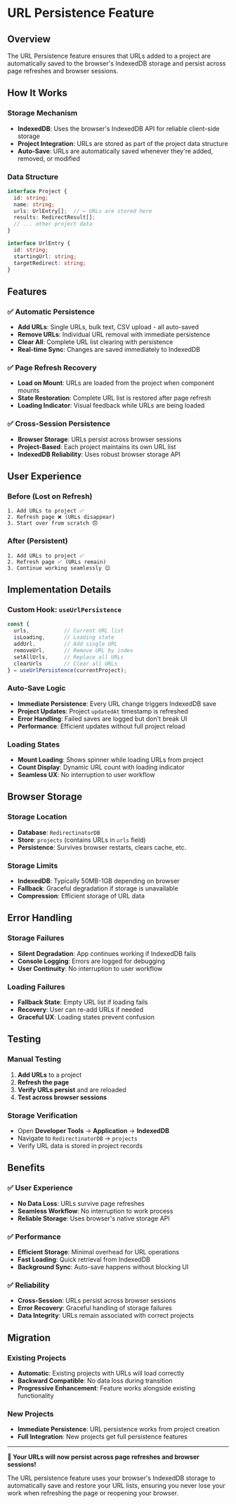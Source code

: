# URL Persistence Feature

## Overview

The URL Persistence feature ensures that URLs added to a project are automatically saved to the browser's IndexedDB storage and persist across page refreshes and browser sessions.

## How It Works

### Storage Mechanism
- **IndexedDB**: Uses the browser's IndexedDB API for reliable client-side storage
- **Project Integration**: URLs are stored as part of the project data structure
- **Auto-Save**: URLs are automatically saved whenever they're added, removed, or modified

### Data Structure
```typescript
interface Project {
  id: string;
  name: string;
  urls: UrlEntry[];  // ← URLs are stored here
  results: RedirectResult[];
  // ... other project data
}

interface UrlEntry {
  id: string;
  startingUrl: string;
  targetRedirect: string;
}
```

## Features

### ✅ Automatic Persistence
- **Add URLs**: Single URLs, bulk text, CSV upload - all auto-saved
- **Remove URLs**: Individual URL removal with immediate persistence
- **Clear All**: Complete URL list clearing with persistence
- **Real-time Sync**: Changes are saved immediately to IndexedDB

### ✅ Page Refresh Recovery
- **Load on Mount**: URLs are loaded from the project when component mounts
- **State Restoration**: Complete URL list is restored after page refresh
- **Loading Indicator**: Visual feedback while URLs are being loaded

### ✅ Cross-Session Persistence
- **Browser Storage**: URLs persist across browser sessions
- **Project-Based**: Each project maintains its own URL list
- **IndexedDB Reliability**: Uses robust browser storage API

## User Experience

### Before (Lost on Refresh)
```
1. Add URLs to project ✅
2. Refresh page ❌ (URLs disappear)
3. Start over from scratch 😞
```

### After (Persistent)
```
1. Add URLs to project ✅
2. Refresh page ✅ (URLs remain)
3. Continue working seamlessly 😊
```

## Implementation Details

### Custom Hook: `useUrlPersistence`
```typescript
const {
  urls,           // Current URL list
  isLoading,      // Loading state
  addUrl,         // Add single URL
  removeUrl,      // Remove URL by index
  setAllUrls,     // Replace all URLs
  clearUrls       // Clear all URLs
} = useUrlPersistence(currentProject);
```

### Auto-Save Logic
- **Immediate Persistence**: Every URL change triggers IndexedDB save
- **Project Updates**: Project `updatedAt` timestamp is refreshed
- **Error Handling**: Failed saves are logged but don't break UI
- **Performance**: Efficient updates without full project reload

### Loading States
- **Mount Loading**: Shows spinner while loading URLs from project
- **Count Display**: Dynamic URL count with loading indicator
- **Seamless UX**: No interruption to user workflow

## Browser Storage

### Storage Location
- **Database**: `RedirectinatorDB`
- **Store**: `projects` (contains URLs in `urls` field)
- **Persistence**: Survives browser restarts, clears cache, etc.

### Storage Limits
- **IndexedDB**: Typically 50MB-1GB depending on browser
- **Fallback**: Graceful degradation if storage is unavailable
- **Compression**: Efficient storage of URL data

## Error Handling

### Storage Failures
- **Silent Degradation**: App continues working if IndexedDB fails
- **Console Logging**: Errors are logged for debugging
- **User Continuity**: No interruption to user workflow

### Loading Failures
- **Fallback State**: Empty URL list if loading fails
- **Recovery**: User can re-add URLs if needed
- **Graceful UX**: Loading states prevent confusion

## Testing

### Manual Testing
1. **Add URLs** to a project
2. **Refresh the page**
3. **Verify URLs persist** and are reloaded
4. **Test across browser sessions**

### Storage Verification
- Open **Developer Tools** → **Application** → **IndexedDB**
- Navigate to `RedirectinatorDB` → `projects`
- Verify URL data is stored in project records

## Benefits

### ✅ User Experience
- **No Data Loss**: URLs survive page refreshes
- **Seamless Workflow**: No interruption to work process
- **Reliable Storage**: Uses browser's native storage API

### ✅ Performance
- **Efficient Storage**: Minimal overhead for URL operations
- **Fast Loading**: Quick retrieval from IndexedDB
- **Background Sync**: Auto-save happens without blocking UI

### ✅ Reliability
- **Cross-Session**: URLs persist across browser sessions
- **Error Recovery**: Graceful handling of storage failures
- **Data Integrity**: URLs remain associated with correct projects

## Migration

### Existing Projects
- **Automatic**: Existing projects with URLs will load correctly
- **Backward Compatible**: No data loss during transition
- **Progressive Enhancement**: Feature works alongside existing functionality

### New Projects
- **Immediate Persistence**: URL persistence works from project creation
- **Full Integration**: New projects get full persistence features

---

**🎉 Your URLs will now persist across page refreshes and browser sessions!**

The URL persistence feature uses your browser's IndexedDB storage to automatically save and restore your URL lists, ensuring you never lose your work when refreshing the page or reopening your browser.
